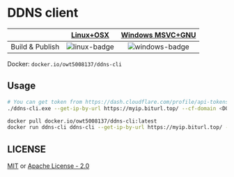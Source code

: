 # DDNS client

|                           | [Linux+OSX][linux-link] | [Windows MSVC+GNU][windows-link] |
|:-------------------------:|:-----------------------:|:--------------------------------:|
| Build & Publish           | ![linux-badge]          | ![windows-badge]                 |

[linux-badge]: https://travis-ci.org/owt5008137/ddns-cli.svg?branch=master "Travis build status"
[linux-link]:  https://travis-ci.org/owt5008137/ddns-cli "Travis build status"
[windows-badge]: https://ci.appveyor.com/api/projects/status/ht5pks682ehe2vkt?svg=true "AppVeyor build status"
[windows-link]:  https://ci.appveyor.com/project/owt5008137/ddns-cli "AppVeyor build status"

Docker: ```docker.io/owt5008137/ddns-cli```

## Usage

```bash
# You can get token from https://dash.cloudflare.com/profile/api-tokens and zone id from your domian zone page
./ddns-cli.exe --get-ip-by-url https://myip.biturl.top/ --cf-domain <DOMAIN> --cf-token <Cloudflare TOKEN> --cf-zone-id <Cloudflare ZoneID>
```


```bash
docker pull docker.io/owt5008137/ddns-cli:latest
docker run ddns-cli ddns-cli --get-ip-by-url https://myip.biturl.top/ --cf-domain <DOMAIN> --cf-token <Cloudflare TOKEN> --cf-zone-id <Cloudflare ZoneID>
```

## LICENSE

[MIT](LICENSE-MIT) or [Apache License - 2.0](LICENSE)

[1]: https://crates.io/crates/handlebars
[2]: https://docs.rs/regex/
[3]: https://github.com/Microsoft/vcpkg
